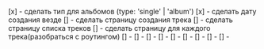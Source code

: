 [x] - сделать тип для альбомов (type: 'single' | 'album')
[x] - сделать дату создания везде
[] - сделать страницу создания трека
[] - сделать страницу списка треков
[] - сделать страницу для каждого трека(разобраться с роутингом)
[] -
[] -
[] -
[] -
[] -
[] -
[] -
[] -
[] -